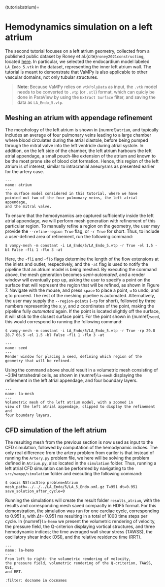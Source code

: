 (tutorial:atrium)=
# Hemodynamics simulation on a left atrium

The second tutorial focuses on a left atrium geometry, collected from a
published public dataset by Roney et al.{cite}`roney2021constructing`, located
[here](https://zenodo.org/record/3764917#.YyHwsuxByDV). In particular,
we selected the endocardium model labeled `LA_Endo_5.vtk` in the
dataset, representing the inner left atrium wall. The tutorial is meant
to demonstrate that VaMPy is also applicable to other vascular domains,
not only tubular structures.

> **Note**: Because VaMPy relies on `vtkPolyData` as input, the `.vtk` model needs
to be converted to `.vtp` (or `.stl`) format, which can quicly be done in ParaView
by using the `Extract Surface` filter, and saving the data as
`LA_Endo_5.vtp`.

## Meshing an atrium with appendage refinement

The morphology of the left atrium is shown in {numref}`atrium`, and typically
includes an average of four pulmonary veins leading to a
large chamber where blood circulates during the atrial diastole, before
being pumped through the mitral valve into the left
ventricle during atrial systole. In addition, on the left side of the
chamber, the left atrium harbours the left atrial
appendage, a small pouch-like extension of the atrium and
known to be the most prone site of blood clot formation. Hence, this region
of the left atrium is of interest, similar to intracranial aneurysms as presented
earlier for the artery case.

```{figure} figures/la.png
---
name: atrium
---
The surface model considered in this tutorial, where we have
pointed out two of the four pulmonary veins, the left atrial appendage,
and the mitral valve.
```

To ensure that the hemodynamics are captured sufficiently
inside the left atrial appendage, we will perform mesh generation with
refinement of this particular region. To manually refine a region on the
geometry, the user may provide the `--refine-region True` flag, or
`-r True` for short. Thus, to include a user-defined area of refinement,
run the following command:

``` console
$ vampy-mesh -m constant -i LA_Endo/5/LA_Endo_5.vtp -r True -el 1.5 -bl False -fli 1 -flo 3 -at 
```

Here, the `-fli` and `-flo` flags determine the length of the flow
extensions at the inlets and outlet, respectively, and the `-at` flag is
used to notify the pipeline that an atrium model is being meshed. By
executing the command above, the mesh generation becomes
*semi-automated*, and a render window will eventually pop
up, asking the user to specify a point on the surface that will
represent the region that will be refined, as shown in Figure 7.
Navigate with the mouse, and press `space` to place a point, `u` to
undo, and `q` to proceed. The rest of the meshing pipeline is automated.
Alternatively, the user may supply the `--region-points` (`-rp` for
short), followed by three numbers representing the $x, y$, and $z$
coordinates of the point, making the pipeline fully
*automated* again. If the point is located slightly off the
surface, it will stick to the closest surface point. For the point shown
in {numref}`seed`, this would correspond to running the following command:

``` console
$ vampy-mesh -m constant -i LA_Endo/5/LA_Endo_5.vtp -r True -rp 29.8 28.7 66.5 -el 1.5 -bl False -fli 1 -flo 3 -at 
```
```{figure} figures/la_vmtk.png
---
name: seed
---
Render window for placing a seed, defining which region of the geometry that will be refined.
```

Using the command above should result in a volumetric mesh consisting of
\~3.1M tetrahedral cells, as shown in {numref}`la-mesh` displaying the
refinement in the left atrial appendage, and four boundary layers.

```{figure} figures/la_mesh.png
---
name: la-mesh
---
Volumetric mesh of the left atrium model, with a zoomed in
view of the left atrial appendage, clipped to display the refinement and
four boundary layers.
```

## CFD simulation of the left atrium

The resulting mesh from the previous section is now used as input to the
CFD simulation, followed by computation of the hemodynamic indices. The
only real difference from the artery problem from eariler is that
instead of running the `Artery.py` problem file, we here will be solving
the problem defined in `Atrium.py`, also located in the `simulation`
folder. 
Thus, running a left atrial CFD simulation can be performed by navigating to the `src/vampy/simulation` folder and
executing the following command:

``` console
$ oasis NSfracStep problem=Atrium mesh_path=../../../LA_Endo/5/LA_5_Endo.xml.gz T=951 dt=0.951 save_solution_after_cycle=0
```

Running the simulations will create the result folder `results_atrium`,
with the results and corresponding mesh saved compactly in HDF5 format.
For this demonstration, the simulation was run for one cardiac cycle,
corresponding to 0.951 s, with $\Delta t =$ 0.951 ms resulting in a
total of 1000 time steps per cycle. 
In {numref}`la-hemo` we present the volumetric rendering of velocity, the pressure field,
the Q-criterion displaying vortical structures, and three hemodynamic
indices; the time averaged wall shear stress (TAWSS), the oscillatory
shear index (OSI), and the relative residence time (RRT).

```{figure} figures/atrium.png
---
name: la-hemo
---
From left to right: the volumetric rendering of velocity,
the pressure field, volumetric rendering of the Q-criterion, TAWSS, OSI,
and RRT.
```

```{bibliography}
:filter: docname in docnames
```